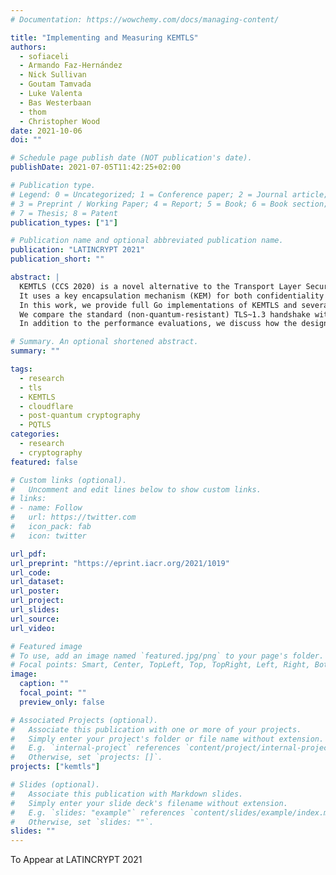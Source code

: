 ```yaml
---
# Documentation: https://wowchemy.com/docs/managing-content/

title: "Implementing and Measuring KEMTLS"
authors:
  - sofiaceli
  - Armando Faz-Hernández
  - Nick Sullivan
  - Goutam Tamvada
  - Luke Valenta
  - Bas Westerbaan
  - thom
  - Christopher Wood
date: 2021-10-06
doi: ""

# Schedule page publish date (NOT publication's date).
publishDate: 2021-07-05T11:42:25+02:00

# Publication type.
# Legend: 0 = Uncategorized; 1 = Conference paper; 2 = Journal article;
# 3 = Preprint / Working Paper; 4 = Report; 5 = Book; 6 = Book section;
# 7 = Thesis; 8 = Patent
publication_types: ["1"]

# Publication name and optional abbreviated publication name.
publication: "LATINCRYPT 2021"
publication_short: ""

abstract: |
  KEMTLS (CCS 2020) is a novel alternative to the Transport Layer Security (TLS) handshake that integrates post-quantum algorithms.
  It uses a key encapsulation mechanism (KEM) for both confidentiality and authentication, achieving post-quantum security while obviating the need for expensive post-quantum signatures. The original KEMTLS paper presents a security analysis, Rust implementation, and benchmarks over emulated networks.
  In this work, we provide full Go implementations of KEMTLS and several other post-quantum handshake alternatives, describe our integration into a real distributed system, and provide performance evaluations over real network conditions.
  We compare the standard (non-quantum-resistant) TLS~1.3 handshake with three alternatives: one that uses post-quantum signatures in combination with a KEM (PQTLS), one fully KEM application (KEMTLS), and a reduced round trip version (KEMTLS-PDK).
  In addition to the performance evaluations, we discuss how the design of these protocols impacts TLS from an implementation and configuration perspective.

# Summary. An optional shortened abstract.
summary: ""

tags:
  - research
  - tls
  - KEMTLS
  - cloudflare
  - post-quantum cryptography
  - PQTLS
categories:
  - research
  - cryptography
featured: false

# Custom links (optional).
#   Uncomment and edit lines below to show custom links.
# links:
# - name: Follow
#   url: https://twitter.com
#   icon_pack: fab
#   icon: twitter

url_pdf:
url_preprint: "https://eprint.iacr.org/2021/1019"
url_code:
url_dataset:
url_poster:
url_project:
url_slides:
url_source:
url_video:

# Featured image
# To use, add an image named `featured.jpg/png` to your page's folder. 
# Focal points: Smart, Center, TopLeft, Top, TopRight, Left, Right, BottomLeft, Bottom, BottomRight.
image:
  caption: ""
  focal_point: ""
  preview_only: false

# Associated Projects (optional).
#   Associate this publication with one or more of your projects.
#   Simply enter your project's folder or file name without extension.
#   E.g. `internal-project` references `content/project/internal-project/index.md`.
#   Otherwise, set `projects: []`.
projects: ["kemtls"]

# Slides (optional).
#   Associate this publication with Markdown slides.
#   Simply enter your slide deck's filename without extension.
#   E.g. `slides: "example"` references `content/slides/example/index.md`.
#   Otherwise, set `slides: ""`.
slides: ""
---
```


To Appear at LATINCRYPT 2021
